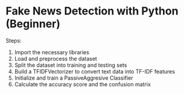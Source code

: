 # Fake News Detection with Python (Beginner)

Steps:
1. Import the necessary libraries
2. Load and preprocess the dataset
3. Split the dataset into training and testing sets
4. Build a TFIDFVectorizer to convert text data into TF-IDF features
5. Initialize and train a PassiveAggresive Classifier
6. Calculate the accuracy score and the confusion matrix

